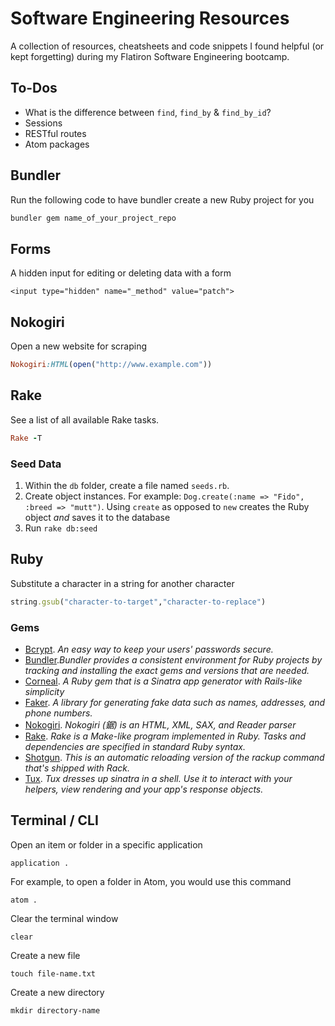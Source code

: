 # Software Engineering Resources

A collection of resources, cheatsheets and code snippets I found helpful (or kept forgetting) during my Flatiron Software Engineering bootcamp.

## To-Dos

- What is the difference between `find`, `find_by` & `find_by_id`?
- Sessions
- RESTful routes
- Atom packages

## Bundler

Run the following code to have bundler create a new Ruby project for you

```ruby
bundler gem name_of_your_project_repo
```

## Forms

A hidden input for editing or deleting data with a form

```
<input type="hidden" name="_method" value="patch">
```

## Nokogiri

Open a new website for scraping

```ruby
Nokogiri:HTML(open("http://www.example.com"))
```

## Rake

See a list of all available Rake tasks.

```ruby
Rake -T
```

### Seed Data

1. Within the `db` folder, create a file named `seeds.rb`.
1. Create object instances. For example:
`Dog.create(:name => "Fido", :breed => "mutt")`. Using `create` as opposed to `new` creates the Ruby object _and_ saves it to the database
1. Run `rake db:seed`

## Ruby

Substitute a character in a string for another character

```ruby
string.gsub("character-to-target","character-to-replace")
```

### Gems

- [Bcrypt](https://github.com/codahale/bcrypt-ruby). _An easy way to keep your users' passwords secure._
- [Bundler](https://bundler.io/)._Bundler provides a consistent environment for Ruby projects by tracking and installing the exact gems and versions that are needed._
- [Corneal](https://github.com/thebrianemory/corneal). _A Ruby gem that is a Sinatra app generator with Rails-like simplicity_
- [Faker](https://github.com/faker-ruby/faker). _A library for generating fake data such as names, addresses, and phone numbers._
- [Nokogiri](https://github.com/sparklemotion/nokogiri). _Nokogiri (鋸) is an HTML, XML, SAX, and Reader parser_
- [Rake](https://github.com/ruby/rake). _Rake is a Make-like program implemented in Ruby. Tasks and dependencies are specified in standard Ruby syntax._
- [Shotgun](https://github.com/rtomayko/shotgun). _This is an automatic reloading version of the rackup command that's shipped with Rack._
- [Tux](https://github.com/cldwalker/tux). _Tux dresses up sinatra in a shell. Use it to interact with your helpers, view rendering and your app's response objects._

## Terminal / CLI

Open an item or folder in a specific application
```
application .
```

For example, to open a folder in Atom, you would use this command

```
atom .
```

Clear the terminal window

```
clear
```

Create a new file

```
touch file-name.txt
```

Create a new directory

```
mkdir directory-name
```
